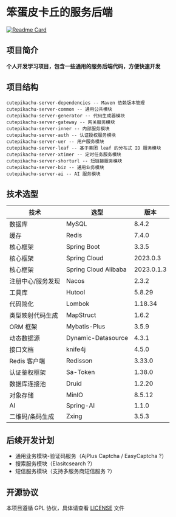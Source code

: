 # 笨蛋皮卡丘的服务后端

[![Readme Card](https://github-readme-stats-sand-one-31.vercel.app/api/pin/?username=cutepikachu-cn&repo=cutepikachu-server&show_owner=true)](https://github.com/cutepikachu-cn/cutepikachu-server)

## 项目简介

**个人开发学习项目，包含一些通用的服务后端代码，方便快速开发**

## 项目结构

```text
cutepikachu-server-dependencies -- Maven 依赖版本管理
cutepikachu-server-common -- 通用公共模块
cutepikachu-server-generator -- 代码生成器模块
cutepikachu-server-gateway -- 网关服务模块
cutepikachu-server-inner -- 内部服务模块
cutepikachu-server-auth -- 认证授权服务模块
cutepikachu-server-uer -- 用户服务模块
cutepikachu-server-leaf -- 基于美团 leaf 的分布式 ID 服务模块
cutepikachu-server-xtimer -- 定时任务服务模块
cutepikachu-server-shorturl -- 短链接服务模块
cutepikachu-server-biz -- 通用业务模块
cutepikachu-server-ai -- AI 服务模块
```

## 技术选型

| 技术        | 选型                   | 版本         |
|-----------|----------------------|------------|
| 数据库       | MySQL                | 8.4.2      |
| 缓存        | Redis                | 7.4.0      |
| 核心框架      | Spring Boot          | 3.3.5      |
| 核心框架      | Spring Cloud         | 2023.0.3   |
| 核心框架      | Spring Cloud Alibaba | 2023.0.1.3 |
| 注册中心/服务发现 | Nacos                | 2.3.2      |
| 工具库       | Hutool               | 5.8.29     |
| 代码简化      | Lombok               | 1.18.34    |
| 类型映射代码生成  | MapStruct            | 1.6.2      |
| ORM 框架    | Mybatis-Plus         | 3.5.9      |
| 动态数据源     | Dynamic-Datasource   | 4.3.1      |
| 接口文档      | knife4j              | 4.5.0      |
| Redis 客户端 | Redisson             | 3.33.0     |
| 认证鉴权框架    | Sa-Token             | 1.38.0     |
| 数据库连接池    | Druid                | 1.2.20     |
| 对象存储      | MinIO                | 8.5.12     |
| AI        | Spring-AI            | 1.1.0      |
| 二维码/条码生成  | Zxing                | 3.5.3      |

## 后续开发计划

- 通用业务模块-验证码服务（AjPlus Captcha / EasyCaptcha ?）
- 搜索服务模块（Elasitcsearch ?）
- 短信服务模块（支持多服务商短信服务 ?）

## 开源协议

本项目遵循 GPL 协议，具体请查看 [LICENSE](LICENSE) 文件

